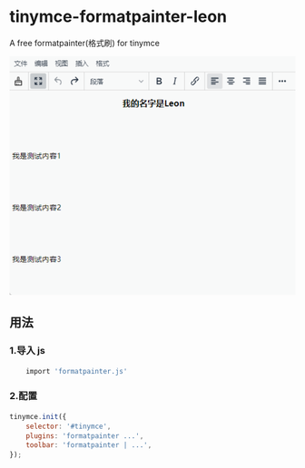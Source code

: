 # tinymce-formatpainter-leon

A free formatpainter(格式刷) for tinymce 

![example](./example.gif)

## 用法

### 1.导入 js

```bash
    import 'formatpainter.js'
```

### 2.配置

```js
tinymce.init({
    selector: '#tinymce',
    plugins: 'formatpainter ...',
    toolbar: 'formatpainter | ...',
});
```
